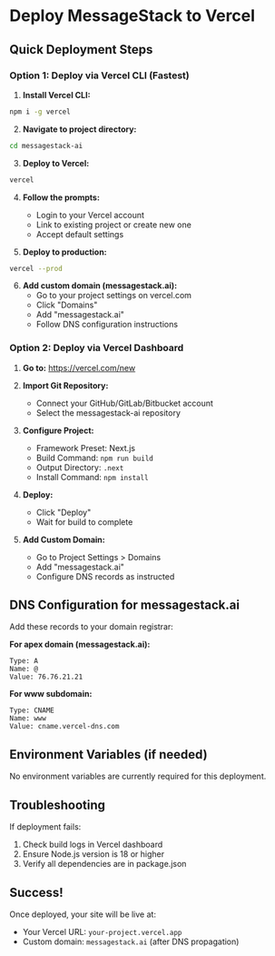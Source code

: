 # Deploy MessageStack to Vercel

## Quick Deployment Steps

### Option 1: Deploy via Vercel CLI (Fastest)

1. **Install Vercel CLI:**
```bash
npm i -g vercel
```

2. **Navigate to project directory:**
```bash
cd messagestack-ai
```

3. **Deploy to Vercel:**
```bash
vercel
```

4. **Follow the prompts:**
   - Login to your Vercel account
   - Link to existing project or create new one
   - Accept default settings

5. **Deploy to production:**
```bash
vercel --prod
```

6. **Add custom domain (messagestack.ai):**
   - Go to your project settings on vercel.com
   - Click "Domains"
   - Add "messagestack.ai"
   - Follow DNS configuration instructions

### Option 2: Deploy via Vercel Dashboard

1. **Go to:** https://vercel.com/new

2. **Import Git Repository:**
   - Connect your GitHub/GitLab/Bitbucket account
   - Select the messagestack-ai repository

3. **Configure Project:**
   - Framework Preset: Next.js
   - Build Command: `npm run build`
   - Output Directory: `.next`
   - Install Command: `npm install`

4. **Deploy:**
   - Click "Deploy"
   - Wait for build to complete

5. **Add Custom Domain:**
   - Go to Project Settings > Domains
   - Add "messagestack.ai"
   - Configure DNS records as instructed

## DNS Configuration for messagestack.ai

Add these records to your domain registrar:

**For apex domain (messagestack.ai):**
```
Type: A
Name: @
Value: 76.76.21.21
```

**For www subdomain:**
```
Type: CNAME
Name: www
Value: cname.vercel-dns.com
```

## Environment Variables (if needed)

No environment variables are currently required for this deployment.

## Troubleshooting

If deployment fails:
1. Check build logs in Vercel dashboard
2. Ensure Node.js version is 18 or higher
3. Verify all dependencies are in package.json

## Success!

Once deployed, your site will be live at:
- Your Vercel URL: `your-project.vercel.app`
- Custom domain: `messagestack.ai` (after DNS propagation)
